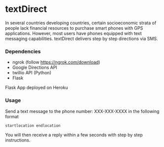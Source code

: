 # textDirect

In several countries developing countries, certain socioeconomic strata of people lack financial resources to purchase smart phones with GPS applications. 
However, most users have phones equipped with text messaging capabilities. textDirect delivers step by step directions via SMS.


### Dependencies

- ngrok (follow https://ngrok.com/download)
- Google Directions API 
- twillio API (Python)
- Flask

Flask App deployed on Heroku

### Usage

Send a text message to the phone number: XXX-XXX-XXXX in the following format
  
```
startlocation endlocation
```

You will then receive a reply within a few seconds with step by step instructions. 



